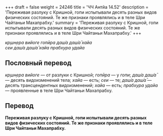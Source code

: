 +++
draft = false
weight = 24246
title = 'ЧЧ Антйа 14.52'
description = 'Переживая разлуку с Кришной, гопи испытывали десять разных видов физических состояний. Те же признаки проявлялись и в теле Шри Чайтаньи Махапрабху.'
summary = 'Переживая разлуку с Кришной, гопи испытывали десять разных видов физических состояний. Те же признаки проявлялись и в теле Шри Чайтаньи Махапрабху.'
+++

_кр̣шн̣ера вийоге гопӣра даш́а даш́а̄ хайа  
сеи даш́а даш́а̄ хайа прабхура удайа_

## Пословный перевод

_кр̣шн̣ера_ _вийоге_ — от разлуки с Кришной; _гопӣра_ — у _гопи_; _даш́а_ _даш́а̄_ — десять видоизменений тела; _хайа_ — есть; _сеи_ — те; _даш́а_ _даш́а̄_ — десять трансцендентных видоизменений; _хайа_ — есть; _прабхура_ _удайа_ — проявленные в теле Шри Чайтаньи Махапрабху.

## Перевод

**Переживая разлуку с Кришной, гопи испытывали десять разных видов физических состояний. Те же признаки проявлялись и в теле Шри Чайтаньи Махапрабху.**
